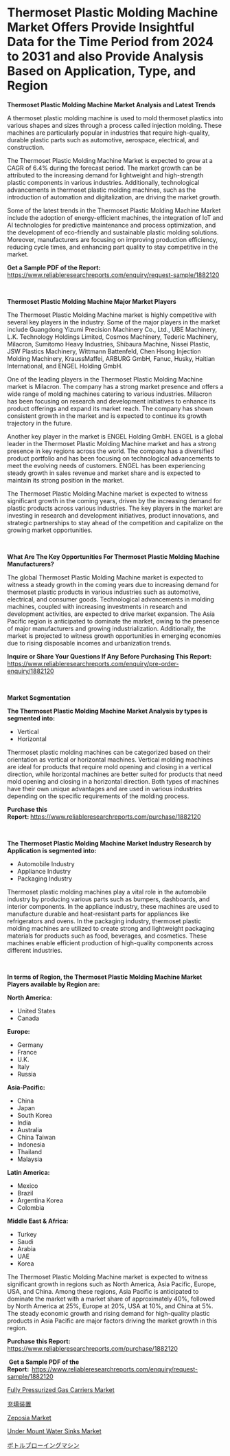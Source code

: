 <p><h1>Thermoset Plastic Molding Machine Market Offers Provide Insightful Data for the Time Period from 2024 to 2031 and also Provide Analysis Based on Application, Type, and Region</h1></p><p><strong>Thermoset Plastic Molding Machine Market Analysis and Latest Trends</strong></p>
<p><p>A thermoset plastic molding machine is used to mold thermoset plastics into various shapes and sizes through a process called injection molding. These machines are particularly popular in industries that require high-quality, durable plastic parts such as automotive, aerospace, electrical, and construction.</p><p>The Thermoset Plastic Molding Machine Market is expected to grow at a CAGR of 6.4% during the forecast period. The market growth can be attributed to the increasing demand for lightweight and high-strength plastic components in various industries. Additionally, technological advancements in thermoset plastic molding machines, such as the introduction of automation and digitalization, are driving the market growth.</p><p>Some of the latest trends in the Thermoset Plastic Molding Machine Market include the adoption of energy-efficient machines, the integration of IoT and AI technologies for predictive maintenance and process optimization, and the development of eco-friendly and sustainable plastic molding solutions. Moreover, manufacturers are focusing on improving production efficiency, reducing cycle times, and enhancing part quality to stay competitive in the market.</p></p>
<p><strong>Get a Sample PDF of the Report:&nbsp;</strong> <a href="https://www.reliableresearchreports.com/enquiry/request-sample/1882120">https://www.reliableresearchreports.com/enquiry/request-sample/1882120</a></p>
<p>&nbsp;</p>
<p><strong>Thermoset Plastic Molding Machine Major Market Players</strong></p>
<p><p>The Thermoset Plastic Molding Machine market is highly competitive with several key players in the industry. Some of the major players in the market include Guangdong Yizumi Precision Machinery Co., Ltd., UBE Machinery, L.K. Technology Holdings Limited, Cosmos Machinery, Tederic Machinery, Milacron, Sumitomo Heavy Industries, Shibaura Machine, Nissei Plastic, JSW Plastics Machinery, Wittmann Battenfeld, Chen Hsong Injection Molding Machinery, KraussMaffei, ARBURG GmbH, Fanuc, Husky, Haitian International, and ENGEL Holding GmbH.</p><p>One of the leading players in the Thermoset Plastic Molding Machine market is Milacron. The company has a strong market presence and offers a wide range of molding machines catering to various industries. Milacron has been focusing on research and development initiatives to enhance its product offerings and expand its market reach. The company has shown consistent growth in the market and is expected to continue its growth trajectory in the future.</p><p>Another key player in the market is ENGEL Holding GmbH. ENGEL is a global leader in the Thermoset Plastic Molding Machine market and has a strong presence in key regions across the world. The company has a diversified product portfolio and has been focusing on technological advancements to meet the evolving needs of customers. ENGEL has been experiencing steady growth in sales revenue and market share and is expected to maintain its strong position in the market.</p><p>The Thermoset Plastic Molding Machine market is expected to witness significant growth in the coming years, driven by the increasing demand for plastic products across various industries. The key players in the market are investing in research and development initiatives, product innovations, and strategic partnerships to stay ahead of the competition and capitalize on the growing market opportunities.</p></p>
<p>&nbsp;</p>
<p><strong>What Are The Key Opportunities For Thermoset Plastic Molding Machine Manufacturers?</strong></p>
<p><p>The global Thermoset Plastic Molding Machine market is expected to witness a steady growth in the coming years due to increasing demand for thermoset plastic products in various industries such as automotive, electrical, and consumer goods. Technological advancements in molding machines, coupled with increasing investments in research and development activities, are expected to drive market expansion. The Asia Pacific region is anticipated to dominate the market, owing to the presence of major manufacturers and growing industrialization. Additionally, the market is projected to witness growth opportunities in emerging economies due to rising disposable incomes and urbanization trends.</p></p>
<p><strong>Inquire or Share Your Questions If Any Before Purchasing This Report:</strong> <a href="https://www.reliableresearchreports.com/enquiry/pre-order-enquiry/1882120">https://www.reliableresearchreports.com/enquiry/pre-order-enquiry/1882120</a></p>
<p>&nbsp;</p>
<p><strong>Market Segmentation</strong></p>
<p><strong>The Thermoset Plastic Molding Machine Market Analysis by types is segmented into:</strong></p>
<p><ul><li>Vertical</li><li>Horizontal</li></ul></p>
<p><p>Thermoset plastic molding machines can be categorized based on their orientation as vertical or horizontal machines. Vertical molding machines are ideal for products that require mold opening and closing in a vertical direction, while horizontal machines are better suited for products that need mold opening and closing in a horizontal direction. Both types of machines have their own unique advantages and are used in various industries depending on the specific requirements of the molding process.</p></p>
<p><strong>Purchase this Report:&nbsp;</strong><a href="https://www.reliableresearchreports.com/purchase/1882120">https://www.reliableresearchreports.com/purchase/1882120</a></p>
<p>&nbsp;</p>
<p><strong>The Thermoset Plastic Molding Machine Market Industry Research by Application is segmented into:</strong></p>
<p><ul><li>Automobile Industry</li><li>Appliance Industry</li><li>Packaging Industry</li></ul></p>
<p><p>Thermoset plastic molding machines play a vital role in the automobile industry by producing various parts such as bumpers, dashboards, and interior components. In the appliance industry, these machines are used to manufacture durable and heat-resistant parts for appliances like refrigerators and ovens. In the packaging industry, thermoset plastic molding machines are utilized to create strong and lightweight packaging materials for products such as food, beverages, and cosmetics. These machines enable efficient production of high-quality components across different industries.</p></p>
<p>&nbsp;</p>
<p><strong>In terms of Region, the Thermoset Plastic Molding Machine Market Players available by Region are:</strong></p>
<p>
    <p> <strong> North America: </strong>
        <ul>
            <li>United States</li>
            <li>Canada</li>
        </ul>
        </p> 
    <p> <strong> Europe: </strong>
        <ul>
            <li>Germany</li>
            <li>France</li>
            <li>U.K.</li>
            <li>Italy</li>
            <li>Russia</li>
        </ul>
        </p> 
    <p> <strong> Asia-Pacific: </strong>
        <ul>
            <li>China</li>
            <li>Japan</li>
            <li>South Korea</li>
            <li>India</li>
            <li>Australia</li>
            <li>China Taiwan</li>
            <li>Indonesia</li>
            <li>Thailand</li>
            <li>Malaysia</li>
        </ul>
        </p> 
    <p> <strong> Latin America: </strong>
        <ul>
            <li>Mexico</li>
            <li>Brazil</li>
            <li>Argentina Korea</li>
            <li>Colombia</li>
        </ul>
        </p> 
    <p> <strong> Middle East & Africa: </strong>
        <ul>
            <li>Turkey</li>
            <li>Saudi</li>
            <li>Arabia</li>
            <li>UAE</li>
            <li>Korea</li>
        </ul>
    </p>
    </p>
<p><p>The Thermoset Plastic Molding Machine market is expected to witness significant growth in regions such as North America, Asia Pacific, Europe, USA, and China. Among these regions, Asia Pacific is anticipated to dominate the market with a market share of approximately 40%, followed by North America at 25%, Europe at 20%, USA at 10%, and China at 5%. The steady economic growth and rising demand for high-quality plastic products in Asia Pacific are major factors driving the market growth in this region.</p></p>
<p><strong>Purchase this Report: </strong><a href="https://www.reliableresearchreports.com/purchase/1882120">https://www.reliableresearchreports.com/purchase/1882120</a></p>
<p>&nbsp;<strong>Get a Sample PDF of the Report:&nbsp;&nbsp;</strong><a href="https://www.reliableresearchreports.com/enquiry/request-sample/1882120">https://www.reliableresearchreports.com/enquiry/request-sample/1882120</a></p>
<p><strong></strong></p>
<p><p><a href="https://github.com/josesg55/Market-Research-Report-List-1/blob/main/fully-pressurized-gas-carriers-market.md">Fully Pressurized Gas Carriers Market</a></p><p><a href="https://github.com/ddwcuskozol07187/Market-Research-Report-List-1/blob/main/4870386188294.md">充填装置</a></p><p><a href="https://cedar-agate-3da.notion.site/Zeposia-Market-Size-2024-2031-Global-Industrial-Analysis-Key-Geographical-Regions-Market-Share--0f18288fc2d64839b093ebd4e77b4ac1">Zeposia Market</a></p><p><a href="https://view.publitas.com/reportprime-1/under-mount-water-sinks-market-share-market-new-trends-analysis-report-by-type-by-application-by-end-use-by-region-and-segment-forecasts-2023-2030/">Under Mount Water Sinks Market</a></p><p><a href="https://github.com/xtkhtofdt934839/Market-Research-Report-List-1/blob/main/7913297188293.md">ボトルブローイングマシン</a></p></p>